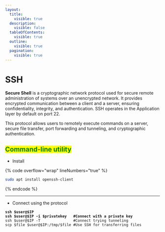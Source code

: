 ```yaml
---
layout:
  title:
    visible: true
  description:
    visible: false
  tableOfContents:
    visible: true
  outline:
    visible: true
  pagination:
    visible: true
---
```


# SSH

**Secure Shell** is a cryptographic network protocol used for secure remote administration of systems over an unencrypted network. It provides encrypted communication between a client and a server, ensuring confidentiality, integrity, and authentication. SSH operates in the Application layer by default on port 22.

This protocol allows users to remotely execute commands on a server, secure file transfer, port forwarding and tunneling, and cryptographic authentication.

## <mark style="color:green;">**Command-line utility**</mark>

* Install

{% code overflow="wrap" lineNumbers="true" %}
```bash
sudo apt install openssh-client
```
{% endcode %}

***

* Connect using the protocol

<pre class="language-bash" data-overflow="wrap" data-line-numbers><code class="lang-bash"><strong>ssh $user@$IP
</strong><strong>ssh $user@$IP -i $privatekey   #Connect with a private key
</strong>ssh $user@$IP -T               #Connect trying tunneling
scp $file $user@$IP:/tmp/$file #Use SSH for transferring files
</code></pre>
